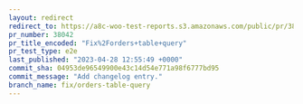 ```yaml
---
layout: redirect
redirect_to: https://a8c-woo-test-reports.s3.amazonaws.com/public/pr/38042/e2e/index.html
pr_number: 38042
pr_title_encoded: "Fix%2Forders+table+query"
pr_test_type: e2e
last_published: "2023-04-28 12:55:49 +0000"
commit_sha: 04953de96549900e43c14d54e771a98f6777bd95
commit_message: "Add changelog entry."
branch_name: fix/orders-table-query
---
```

